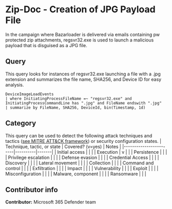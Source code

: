 # Zip-Doc - Creation of JPG Payload File
In the campaign where Bazarloader is delivered via emails containing pw protected zip attachments, regsvr32.exe is used to launch a malicious payload that is disguised as a JPG file.

## Query
This query looks for instances of regsvr32.exe launching a file with a .jpg extension and summarizes the file name, SHA256, and Device ID for easy analysis. 
```
DeviceImageLoadEvents
| where InitiatingProcessFileName =~ "regsvr32.exe" and InitiatingProcessCommandLine has ".jpg" and FileName endswith ".jpg"
| summarize by FileName, SHA256, DeviceId, bin(Timestamp, 1d)
```


## Category

This query can be used to detect the following attack techniques and tactics ([see MITRE ATT&CK framework](https://attack.mitre.org/)) or security configuration states.
| Technique, tactic, or state | Covered? (v=yes) | Notes |
|------------------------|----------|-------|
| Initial access |  |  |
| Execution | v |  |
| Persistence |  |  |
| Privilege escalation |  |  |
| Defense evasion |  |  |
| Credential Access |  |  |
| Discovery |  |  |
| Lateral movement |  |  |
| Collection |  |  |
| Command and control |  |  |
| Exfiltration |  |  |
| Impact |  |  |
| Vulnerability |  |  |
| Exploit |  |  |
| Misconfiguration |  |  |
| Malware, component |  |  |
| Ransomware |  |  |

## Contributor info

**Contributor:** Microsoft 365 Defender team

